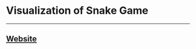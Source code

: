 # Visualization of Snake Game
---
[Website](https://iqbal-53.github.io/snake_game_visualization/)
---
